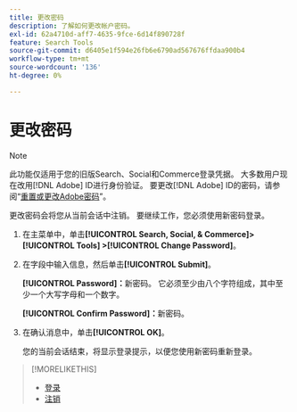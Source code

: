 ```yaml
---
title: 更改密码
description: 了解如何更改帐户密码。
exl-id: 62a4710d-aff7-4635-9fce-6d14f890728f
feature: Search Tools
source-git-commit: d6405e1f594e26fb6e6790ad567676ffdaa900b4
workflow-type: tm+mt
source-wordcount: '136'
ht-degree: 0%

---
```


# 更改密码

<!-- Replace this with just a link to the DX page once we remove the legacy option? -->

>[!NOTE]
>
>此功能仅适用于您的旧版Search、Social和Commerce登录凭据。 大多数用户现在改用[!DNL Adobe] ID进行身份验证。 要更改[!DNL Adobe] ID的密码，请参阅“[重置或更改Adobe密码](https://helpx.adobe.com/manage-account/using/change-or-reset-password.html)”。

更改密码会将您从当前会话中注销。 要继续工作，您必须使用新密码登录。

1. 在主菜单中，单击&#x200B;**[!UICONTROL Search, Social, & Commerce]> [!UICONTROL Tools] >[!UICONTROL Change Password]**。

1. 在字段中输入信息，然后单击&#x200B;**[!UICONTROL Submit]**。

   **[!UICONTROL Password]：**&#x200B;新密码。 它必须至少由八个字符组成，其中至少一个大写字母和一个数字。

   **[!UICONTROL Confirm Password]：**&#x200B;新密码。

1. 在确认消息中，单击&#x200B;**[!UICONTROL OK]**。

   您的当前会话结束，将显示登录提示，以便您使用新密码重新登录。

>[!MORELIKETHIS]
>
>* [登录](/help/search-social-commerce/getting-started/sign-in.md)
>* [注销](/help/search-social-commerce/getting-started/sign-out.md)
